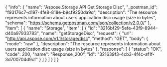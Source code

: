 {
  "info": {
    "name": "Aspose.Storage API Get Storage Disc",
    "_postman_id": "f93176c7-d197-4fe8-818e-b9cf9250da9d",
    "description": "The resource represents information about users application disc usage (size in bytes",
    "schema": "https://schema.getpostman.com/json/collection/v2.0.0/"
  },
  "item": [
    {
      "name": "Storage",
      "item": [
        {
          "id": "3216bf29-5efe-43f9-8944-d40a97933783",
          "name": "getStorageDisc",
          "request": {
            "url": "http://api.aspose.com/v1.1/storage/disc",
            "method": "GET",
            "body": {
              "mode": "raw"
            },
            "description": "The resource represents information about users application disc usage (size in bytes"
          },
          "response": [
            {
              "status": "OK",
              "code": 200,
              "name": "Response_200",
              "id": "321639f3-4cb3-4f4c-af1f-3d700704d9cf"
            }
          ]
        }
      ]
    }
  ]
}